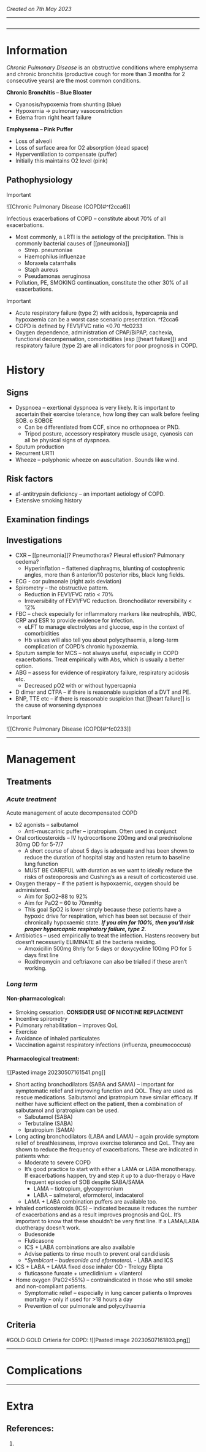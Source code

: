 *Created on 7th May 2023*

---
```toc
```
---

# Information
 
*Chronic Pulmonary Disease* is an obstructive conditions where emphysema and chronic bronchitis (productive cough for more than 3 months for 2 consecutive years) are the most common conditions.

**Chronic Bronchitis – Blue Bloater**
- Cyanosis/hypoxemia from shunting (blue)
- Hypoxemia → pulmonary vasoconstriction
- Edema from right heart failure 

**Emphysema – Pink Puffer**
- Loss of alveoli 
- Loss of surface area for O2 absorption (dead space) 
- Hyperventilation to compensate (puffer) 
- Initially this maintains O2 level (pink)


## Pathophysiology
>[!Important]
>![[Chronic Pulmonary Disease (COPD)#^f2cca6]]

Infectious exacerbations of COPD – constitute about 70% of all exacerbations.
- Most commonly, a LRTI is the aetiology of the precipitation. This is commonly bacterial causes of [[pneumonia]]
	- Strep. pneumoniae  
	- Haemophilus influenzae 
	- Moraxela catarrhalis
	- Staph aureus  
	- Pseudamonas aeruginosa
- Pollution, PE, SMOKING continuation, constitute the other 30% of all exacerbations.


> [!Important]
- Acute respiratory failure (type 2) with acidosis, hypercapnia and hypoxaemia can be a worst case scenario presentation. ^f2cca6
- COPD is defined by FEV1/FVC ratio <0.70 ^fc0233
- Oxygen dependence, administration of CPAP/BiPAP, cachexia, functional decompensation, comorbidities (esp [[heart failure]]) and respiratory failure (type 2) are all indicators for poor prognosis in COPD.

# History
## Signs
- Dyspnoea – exertional dyspnoea is very likely. It is important to ascertain their exercise tolerance, how long they can walk before feeling SOB. o SOBOE
	- Can be differentiated from CCF, since no orthopnoea or PND.  
	- Tripod posture, accessory respiratory muscle usage, cyanosis can all be physical signs of dyspnoea.
-   Sputum production
- Recurrent URTI
-   Wheeze – polyphonic wheeze on auscultation. Sounds like wind.

## Risk factors 
- a1-antitrypsin deficiency – an important aetiology of COPD.
- Extensive smoking history 

## Examination findings

## Investigations
-   CXR – [[pneumonia]]? Pneumothorax? Pleural effusion? Pulmonary oedema?
	- Hyperinflation – flattened diaphragms, blunting of costophrenic angles, more than 6 anterior/10 posterior ribs, black lung fields.
- ECG - cor pulmonale (right axis deviation)
- Spirometry – the obstructive pattern.
	- Reduction in FEV1/FVC ratio < 70%
	- Irreversibility of FEV1/FVC reduction. Bronchodilator reversibility < 12%
- FBC – check especially for inflammatory markers like neutrophils, WBC, CRP and ESR to provide evidence for infection.  
	- eLFT to manage electrolytes and glucose, esp in the context of comorbidities
	- Hb values will also tell you about polycythaemia, a long-term complication of COPD’s chronic hypoxaemia.
- Sputum sample for MCS – not always useful, especially in COPD exacerbations. Treat empirically with Abs, which is usually a better option.
- ABG – assess for evidence of respiratory failure, respiratory acidosis etc.
	- Decreased pO2 with or without hypercapnia
- D dimer and CTPA – if there is reasonable suspicion of a DVT and PE.
- BNP, TTE etc – if there is reasonable suspicion that [[heart failure]] is the cause of worsening dyspnoea
>[!Important]
>![[Chronic Pulmonary Disease (COPD)#^fc0233]]

---

# Management
## Treatments
### *Acute treatment*
Acute management of acute decompensated COPD
- b2 agonists – salbutamol  
	- Anti-muscarinic puffer – ipratropium. Often used in conjunct
-   Oral corticosteroids – IV hydrocortisone 200mg and oral prednisolone 30mg OD for 5-7/7
	- A short course of about 5 days is adequate and has been shown to reduce the duration of hospital stay and hasten return to baseline lung function  
	- MUST BE CAREFUL with duration as we want to ideally reduce the risks of osteoporosis and Cushing’s as a result of corticosteroid use.  
- Oxygen therapy – if the patient is hypoxaemic, oxygen should be administered.
	- Aim for SpO2–88 to 92%  
	- Aim for PaO2 – 60 to 70mmHg  
	- This goal SpO2 is lower simply because these patients have a hypoxic drive for respiration, which has been set because of their chronically hypoxaemic state. ***If you aim for 100%, then you’ll risk proper hypercapnic respiratory failure, type 2.***
- Antibiotics – used empirically to treat the infection. Hastens recovery but doesn’t necessarily ELIMINATE all the bacteria residing.
	- Amoxicillin 500mg 8hrly for 5 days or doxycycline 100mg PO for 5 days first line  
	- Roxithromycin and ceftriaxone can also be trialled if these aren’t working.

### *Long term*
#### Non-pharmacological:
- Smoking cessation. **CONSIDER USE OF NICOTINE REPLACEMENT**
- Incentive spirometry
- Pulmonary rehabilitation – improves QoL
- Exercise
- Avoidance of inhaled particulates
- Vaccination against respiratory infections (influenza, pneumococcus)

#### Pharmacological treatment:
![[Pasted image 20230507161541.png]]
- Short acting bronchodilators (SABA and SAMA) – important for symptomatic relief and improving function and QOL. They are used as rescue medications. Salbutamol and ipratropium have similar efficacy. If neither have sufficient effect on the patient, then a combination of salbutamol and ipratropium can be used.
	- Salbutamol (SABA) 
	- Terbutaline (SABA) 
	- Ipratropium (SAMA)
- Long acting bronchodilators (LABA and LAMA) – again provide symptom relief of breathlessness, improve exercise tolerance and QoL. They are shown to reduce the frequency of exacerbations. These are indicated in patients who:
	- Moderate to severe COPD  
	- It’s good practice to start with either a LAMA or LABA monotherapy. If exacerbations happen, try and step it up to a duo-therapy o Have frequent episodes of SOB despite SABA/SAMA
		- LAMA – tiotropium, glycopyrronium
		- LABA – salmeterol, eformoterol, indacaterol 
	- LAMA + LABA combination puffers are available too.
- Inhaled corticosteroids (ICS) – indicated because it reduces the number of exacerbations and as a result improves prognosis and QoL. It’s important to know that these shouldn’t be very first line. If a LAMA/LABA duotherapy doesn’t work.
	- Budesonide
	- Fluticasone
	- ICS + LABA combinations are also available  
	- Advise patients to rinse mouth to prevent oral candidiasis 
	- **Symbicort – budesonide and eformoterol.* - LABA and ICS
- ICS + LABA + LAMA fixed dose inhaler OD - Trelegy Elipta 
	- fluticasone furoate + umeclidinium + vilanterol
- Home oxygen (PaO2<55%) – contraindicated in those who still smoke and non-compliant patients.
	- Symptomatic relief – especially in lung cancer patients o Improves mortality – only if used for >18 hours a day
	- Prevention of cor pulmonale and polycythaemia

## Criteria
#GOLD GOLD Crtieria for COPD:
![[Pasted image 20230507161803.png]]


---

# Complications

---

# Extra
## References:
1. 